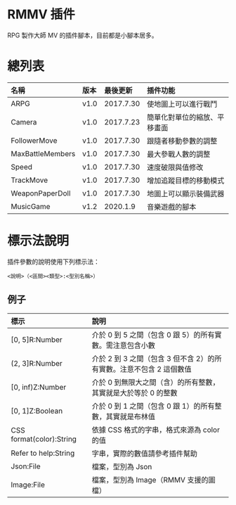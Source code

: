 # RMMV 插件
RPG 製作大師 MV 的插件腳本，目前都是小腳本居多。

# 總列表
| 名稱 | 版本 | 最後更新 | 插件功能 |
|:------------------|:------|:----------|:-------------------|
| ARPG              | v1.0  | 2017.7.30 | 使地圖上可以進行戰鬥 |
| Camera            | v1.0  | 2017.7.23 | 簡單化對單位的縮放、平移畫面 |
| FollowerMove      | v1.0  | 2017.7.30 | 跟隨者移動參數的調整 |
| MaxBattleMembers  | v1.0  | 2017.7.30 | 最大參戰人數的調整 |
| Speed             | v1.0  | 2017.7.30 | 速度破限與值修改 |
| TrackMove         | v1.0  | 2017.7.30 | 增加追蹤目標的移動模式 |
| WeaponPaperDoll   | v1.0  | 2017.7.30 | 地圖上可以顯示裝備武器 |
| MusicGame         | v1.2  | 2020.1.9  | 音樂遊戲的腳本 |

# 標示法說明
插件參數的說明使用下列標示法：

    <說明>（<區間><類型>:<型別名稱>）

## 例子
| 標示 | 說明 | 
|:--------------------------|:---------------------------------------------------------------|
| [0, 5]R:Number            | 介於 0 到 5 之間（包含 0 跟 5）的所有實數。需注意包含小數 |
| (2, 3]R:Number            | 介於 2 到 3 之間（包含 3 但不含 2）的所有實數。注意不包含 2 這個數值 |
| [0, inf)Z:Number          | 介於 0 到無限大之間（含）的所有整數，其實就是大於等於 0 的整數 |
| [0, 1]Z:Boolean           | 介於 0 到 1 之間（包含 0 跟 1）的所有整數，其實就是布林值 |
| CSS format(color):String  | 依據 CSS 格式的字串，格式來源為 color 的值 |
| Refer to help:String      | 字串，實際的數值請參考插件幫助 |
| Json:File                 | 檔案，型別為 Json |
| Image:File                | 檔案，型別為 Image（RMMV 支援的圖檔） |
